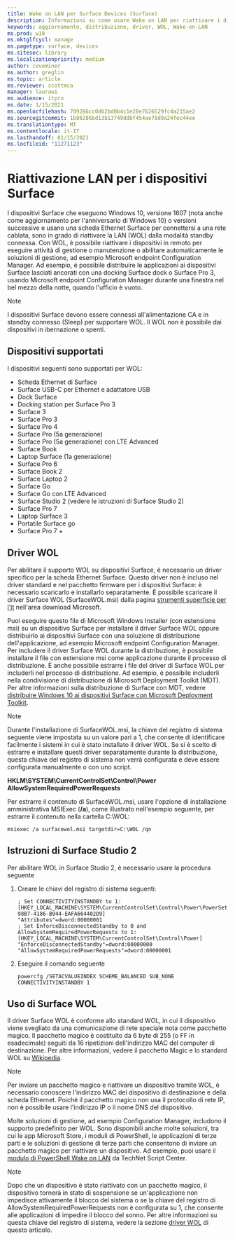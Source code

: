 ```yaml
---
title: Wake on LAN per Surface Devices (Surface)
description: Informazioni su come usare Wake on LAN per riattivare i dispositivi in remoto per eseguire attività di gestione o manutenzione oppure per abilitare automaticamente le soluzioni di gestione, anche se i dispositivi sono spenti.
keywords: aggiornamento, distribuzione, driver, WOL, Wake-on-LAN
ms.prod: w10
ms.mktglfcycl: manage
ms.pagetype: surface, devices
ms.sitesec: library
ms.localizationpriority: medium
author: coveminer
ms.author: greglin
ms.topic: article
ms.reviewer: scottmca
manager: laurawi
ms.audience: itpro
ms.date: 1/15/2021
ms.openlocfilehash: 709286cc0d62bd0b4c1e28e7626529fc4a215ae2
ms.sourcegitcommit: 1b86286bd13b13749ddbf454ae78d9a24fec44ee
ms.translationtype: MT
ms.contentlocale: it-IT
ms.lasthandoff: 01/15/2021
ms.locfileid: "11271123"
---
```

# Riattivazione LAN per i dispositivi Surface

I dispositivi Surface che eseguono Windows 10, versione 1607 (nota anche come aggiornamento per l'anniversario di Windows 10) o versioni successive e usano una scheda Ethernet Surface per connettersi a una rete cablata, sono in grado di riattivare la LAN (WOL) dalla modalità standby connessa. Con WOL, è possibile riattivare i dispositivi in remoto per eseguire attività di gestione o manutenzione o abilitare automaticamente le soluzioni di gestione, ad esempio Microsoft endpoint Configuration Manager. Ad esempio, è possibile distribuire le applicazioni ai dispositivi Surface lasciati ancorati con una docking Surface dock o Surface Pro 3, usando Microsoft endpoint Configuration Manager durante una finestra nel bel mezzo della notte, quando l'ufficio è vuoto.

>[!NOTE]
>I dispositivi Surface devono essere connessi all'alimentazione CA e in standby connesso (Sleep) per supportare WOL. Il WOL non è possibile dai dispositivi in ibernazione o spenti.

## Dispositivi supportati

I dispositivi seguenti sono supportati per WOL:

* Scheda Ethernet di Surface
* Surface USB-C per Ethernet e adattatore USB
* Dock Surface
* Docking station per Surface Pro 3
* Surface 3
* Surface Pro 3
* Surface Pro 4
* Surface Pro (5a generazione)
* Surface Pro (5a generazione) con LTE Advanced
* Surface Book
* Laptop Surface (1a generazione)
* Surface Pro 6
* Surface Book 2
* Surface Laptop 2
* Surface Go
* Surface Go con LTE Advanced
* Surface Studio 2 (vedere le istruzioni di Surface Studio 2)
* Surface Pro 7
* Laptop Surface 3
* Portatile Surface go
* Surface Pro 7 +

## Driver WOL

Per abilitare il supporto WOL su dispositivi Surface, è necessario un driver specifico per la scheda Ethernet Surface. Questo driver non è incluso nel driver standard e nel pacchetto firmware per i dispositivi Surface: è necessario scaricarlo e installarlo separatamente. È possibile scaricare il driver Surface WOL (SurfaceWOL.msi) dalla pagina [strumenti superficie per l'it](https://www.microsoft.com/download/details.aspx?id=46703) nell'area download Microsoft.

Puoi eseguire questo file di Microsoft Windows Installer (con estensione msi) su un dispositivo Surface per installare il driver Surface WOL oppure distribuirlo ai dispositivi Surface con una soluzione di distribuzione dell'applicazione, ad esempio Microsoft endpoint Configuration Manager. Per includere il driver Surface WOL durante la distribuzione, è possibile installare il file con estensione msi come applicazione durante il processo di distribuzione. È anche possibile estrarre i file del driver di Surface WOL per includerli nel processo di distribuzione. Ad esempio, è possibile includerli nella condivisione di distribuzione di Microsoft Deployment Toolkit (MDT). Per altre informazioni sulla distribuzione di Surface con MDT, vedere [distribuire Windows 10 ai dispositivi Surface con Microsoft Deployment Toolkit](https://technet.microsoft.com/itpro/surface/deploy-windows-10-to-surface-devices-with-mdt).

> [!NOTE]
> Durante l'installazione di SurfaceWOL.msi, la chiave del registro di sistema seguente viene impostata su un valore pari a 1, che consente di identificare facilmente i sistemi in cui è stato installato il driver WOL. Se si è scelto di estrarre e installare questi driver separatamente durante la distribuzione, questa chiave del registro di sistema non verrà configurata e deve essere configurata manualmente o con uno script.
> 
> **HKLM\SYSTEM\CurrentControlSet\Control\Power AllowSystemRequiredPowerRequests** 

Per estrarre il contenuto di SurfaceWOL.msi, usare l'opzione di installazione amministrativa MSIExec (**/a**), come illustrato nell'esempio seguente, per estrarre il contenuto nella cartella C:\WOL\:

   `msiexec /a surfacewol.msi targetdir=C:\WOL /qn`

## Istruzioni di Surface Studio 2

Per abilitare WOL in Surface Studio 2, è necessario usare la procedura seguente

1. Creare le chiavi del registro di sistema seguenti:

   ```console
   ; Set CONNECTIVITYINSTANDBY to 1:
   [HKEY_LOCAL_MACHINE\SYSTEM\CurrentControlSet\Control\Power\PowerSettings\F15576E8-98B7-4186-B944-EAFA664402D9]
   "Attributes"=dword:00000001
   ; Set EnforceDisconnectedStandby to 0 and AllowSystemRequiredPowerRequests to 1:
   [HKEY_LOCAL_MACHINE\SYSTEM\CurrentControlSet\Control\Power]
   "EnforceDisconnectedStandby"=dword:00000000
   "AllowSystemRequiredPowerRequests"=dword:00000001
   ```

2. Eseguire il comando seguente

    ```powercfg /SETACVALUEINDEX SCHEME_BALANCED SUB_NONE CONNECTIVITYINSTANDBY 1```

## Uso di Surface WOL

Il driver Surface WOL è conforme allo standard WOL, in cui il dispositivo viene svegliato da una comunicazione di rete speciale nota come pacchetto magico. Il pacchetto magico è costituito da 6 byte di 255 (o FF in esadecimale) seguiti da 16 ripetizioni dell'indirizzo MAC del computer di destinazione. Per altre informazioni, vedere il pacchetto Magic e lo standard WOL su [Wikipedia](https://wikipedia.org/wiki/Wake-on-LAN#Magic_packet).

>[!NOTE]
>Per inviare un pacchetto magico e riattivare un dispositivo tramite WOL, è necessario conoscere l'indirizzo MAC del dispositivo di destinazione e della scheda Ethernet. Poiché il pacchetto magico non usa il protocollo di rete IP, non è possibile usare l'indirizzo IP o il nome DNS del dispositivo.

Molte soluzioni di gestione, ad esempio Configuration Manager, includono il supporto predefinito per WOL. Sono disponibili anche molte soluzioni, tra cui le app Microsoft Store, i moduli di PowerShell, le applicazioni di terze parti e le soluzioni di gestione di terze parti che consentono di inviare un pacchetto magico per riattivare un dispositivo. Ad esempio, puoi usare il [modulo di PowerShell Wake on LAN](https://gallery.technet.microsoft.com/scriptcenter/Wake-On-Lan-815424c4) da TechNet Script Center. 

>[!NOTE]
>Dopo che un dispositivo è stato riattivato con un pacchetto magico, il dispositivo tornerà in stato di sospensione se un'applicazione non impedisce attivamente il blocco del sistema o se la chiave del registro di AllowSystemRequiredPowerRequests non è configurata su 1, che consente alle applicazioni di impedire il blocco del sonno. Per altre informazioni su questa chiave del registro di sistema, vedere la sezione [driver WOL](#wol-driver) di questo articolo.
